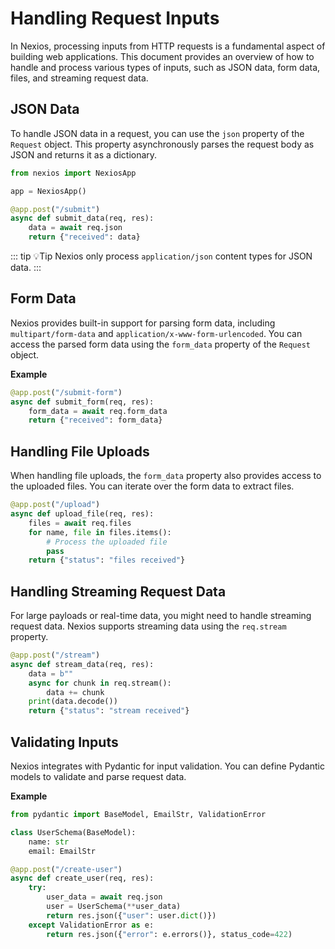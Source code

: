# Handling Request Inputs

In Nexios, processing inputs from HTTP requests is a fundamental aspect of building web applications. This document provides an overview of how to handle and process various types of inputs, such as JSON data, form data, files, and streaming request data.

## JSON Data 

To handle JSON data in a request, you can use the `json` property of the `Request` object. This property asynchronously parses the request body as JSON and returns it as a dictionary.



```python
from nexios import NexiosApp

app = NexiosApp()

@app.post("/submit")
async def submit_data(req, res):
    data = await req.json
    return {"received": data}
```

::: tip 💡Tip
Nexios only process `application/json` content types for JSON data.
:::

## Form Data

Nexios provides built-in support for parsing form data, including `multipart/form-data` and `application/x-www-form-urlencoded`. You can access the parsed form data using the `form_data` property of the `Request` object.

**Example**

```python
@app.post("/submit-form")
async def submit_form(req, res):
    form_data = await req.form_data
    return {"received": form_data}
```



## Handling File Uploads

When handling file uploads, the `form_data` property also provides access to the uploaded files. You can iterate over the form data to extract files.


```python
@app.post("/upload")
async def upload_file(req, res):
    files = await req.files
    for name, file in files.items():
        # Process the uploaded file
        pass
    return {"status": "files received"}
```



## Handling Streaming Request Data

For large payloads or real-time data, you might need to handle streaming request data. Nexios supports streaming data using the `req.stream` property.



```python
@app.post("/stream")
async def stream_data(req, res):
    data = b""
    async for chunk in req.stream():
        data += chunk
    print(data.decode())
    return {"status": "stream received"}
```

## Validating Inputs

Nexios integrates with Pydantic for input validation. You can define Pydantic models to validate and parse request data.

**Example**

```python
from pydantic import BaseModel, EmailStr, ValidationError

class UserSchema(BaseModel):
    name: str
    email: EmailStr

@app.post("/create-user")
async def create_user(req, res):
    try:
        user_data = await req.json
        user = UserSchema(**user_data)
        return res.json({"user": user.dict()})
    except ValidationError as e:
        return res.json({"error": e.errors()}, status_code=422)
```

